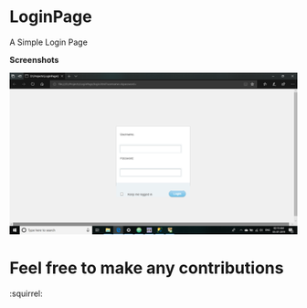 # LoginPage
 A Simple Login Page
 
**Screenshots**


![Screenshot1](https://github.com/ipshitag/LoginPage/blob/master/2019-07-03.png)

# Feel free to make any contributions 
:squirrel:

